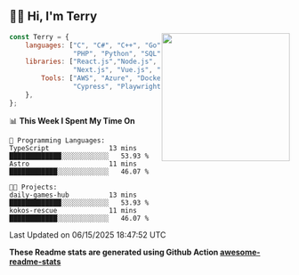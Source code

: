 <h2>👋🏻 Hi, I'm Terry</h2>

<img align='right' src="https://media.giphy.com/media/fkZukR450RQ1qnGaq9/giphy.gif" width="230">

```javascript
const Terry = {
    languages: ["C", "C#", "C++", "Go", "Java", "Javascript",
                "PHP", "Python", "SQL", "Typescript"],
    libraries: ["React.js","Node.js", ".Net", "Express.js",
                "Next.js", "Vue.js", "Astro.js", "CUDA"],
        Tools: ["AWS", "Azure", "Docker🐳", "Git", "Figma",
                "Cypress", "Playwright", "Postman", "Jira"],
    },
};
```
<!--START_SECTION:waka-->
📊 **This Week I Spent My Time On** 

```text
💬 Programming Languages: 
TypeScript               13 mins             █████████████░░░░░░░░░░░░   53.93 % 
Astro                    11 mins             ████████████░░░░░░░░░░░░░   46.07 % 

🐱‍💻 Projects: 
daily-games-hub          13 mins             █████████████░░░░░░░░░░░░   53.93 % 
kokos-rescue             11 mins             ████████████░░░░░░░░░░░░░   46.07 % 
```


 Last Updated on 06/15/2025 18:47:52 UTC
<!--END_SECTION:waka-->

**These Readme stats are generated using Github Action [awesome-readme-stats](https://github.com/anmol098/waka-readme-stats)**

